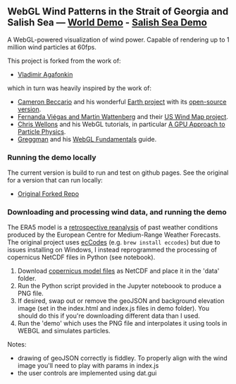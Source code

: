 ## WebGL Wind Patterns in the Strait of Georgia and Salish Sea — [World Demo](https://goldford.github.io/webgl-wind/demo) - [Salish Sea Demo](https://goldford.github.io/webgl-wind/salish-sea-demo)

A WebGL-powered visualization of wind power.
Capable of rendering up to 1 million wind particles at 60fps.

This project is forked from the work of:
- [Vladimir Agafonkin](https://blog.mapbox.com/how-i-built-a-wind-map-with-webgl-b63022b5537f)

which in turn was heavily inspired by the work of:

- [Cameron Beccario](https://twitter.com/cambecc)
and his wonderful [Earth project](https://earth.nullschool.net/)
with its [open-source version](https://github.com/cambecc/earth).
- [Fernanda Viégas and Martin Wattenberg](http://hint.fm/) and their
[US Wind Map project](http://hint.fm/projects/wind/).
- [Chris Wellons](http://nullprogram.com) and his WebGL tutorials,
in particular [A GPU Approach to Particle Physics](http://nullprogram.com/blog/2014/06/29/).
- [Greggman](http://games.greggman.com/game/) and his [WebGL Fundamentals](http://webglfundamentals.org/) guide.

### Running the demo locally

The current version is build to run and test on github pages. See the original for a version that can run locally: 

- [Original Forked Repo](https://github.com/mapbox/webgl-wind/)

### Downloading and processing wind data, and running the demo

The ERA5 model is a [retrospective reanalysis](https://climate.copernicus.eu/climate-reanalysis) of past weather conditions produced by the European Centre for Medium-Range Weather Forecasts. The original project uses [ecCodes](https://confluence.ecmwf.int//display/ECC/ecCodes+Home) (e.g. `brew install eccodes`) but due to issues installing on Windows, I instead reprogrammed the processing of copernicus NetCDF files in Python (see notebook). 

1. Download [copernicus model files](https://www.ecmwf.int/en/forecasts/datasets/browse-reanalysis-datasets) as NetCDF and place it in the 'data' folder.
2. Run the Python script provided in the Jupyter noteboook to produce a PNG file. 
3. If desired, swap out or remove the geoJSON and background elevation image (set in the index.html and index.js files in demo folder). You should do this if you're downloading different data than I used. 
3. Run the 'demo' which uses the PNG file and interpolates it using tools in WEBGL and simulates particles. 

Notes: 
- drawing of geoJSON correctly is fiddley. To properly align with the wind image you'll need to play with params in index.js
- the user controls are implemented using dat.gui 

